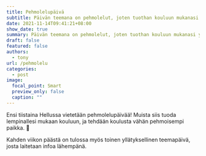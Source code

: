 ```yaml
---
title: Pehmolelupäivä
subtitle: Päivän teemana on pehmolelut, joten tuothan kouluun mukanasi yhden tai useamman pehmolelukaverin. Pääset nyt hyvällä syyllä esittelemään kouluasi lapsuutesi nalleille!
date: 2021-11-14T09:41:21+08:00
show_date: true
summary: Päivän teemana on pehmolelut, joten tuothan kouluun mukanasi yhden tai useamman pehmolelukaverin. Pääset nyt hyvällä syyllä esittelemään kouluasi lapsuutesi nalleille!
draft: false
featured: false
authors:
  - tony
url: /pehmolelu
categories:
  - post
image:
  focal_point: Smart
  preview_only: false
  caption: ""
---
```

Ensi tiistaina Hellussa vietetään pehmolelupäivää! Muista siis tuoda lempinallesi mukaan kouluun, ja tehdään koulusta vähän pehmoisempi paikka. 🧸

Kahden viikon päästä on tulossa myös toinen yllätyksellinen teemapäivä, josta laitetaan infoa lähempänä.

